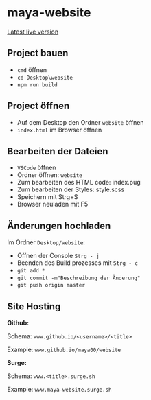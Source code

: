 # maya-website

[Latest live version](https://divergent-love.surge.sh/)

## Project bauen

- `cmd` öffnen
- `cd Desktop\website`
- `npm run build`

## Project öffnen

- Auf dem Desktop den Ordner `website` öffnen
- `index.html` im Browser öffnen

## Bearbeiten der Dateien

- `VSCode` öffnen
- Ordner öffnen: `website`
- Zum bearbeiten des HTML code: index.pug
- Zum bearbeiten der Styles: style.scss
- Speichern mit Strg+S
- Browser neuladen mit F5

## Änderungen hochladen

Im Ordner `Desktop/website`:

- Öffnen der Console `Strg - j`
- Beenden des Build prozesses mit `Strg - c`
- `git add *`
- `git commit -m"Beschreibung der Änderung"`
- `git push origin master`

## Site Hosting

**Github:**

Schema: `www.github.io/<username>/<title>`

Example: `www.github.io/maya00/website`

**Surge:**

Schema: `www.<title>.surge.sh`

Example: `www.maya-website.surge.sh`
